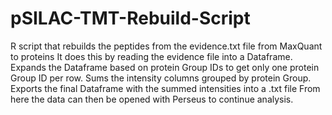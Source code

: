 # pSILAC-TMT-Rebuild-Script
R script that rebuilds the peptides from the evidence.txt file from MaxQuant to proteins
It does this by reading the evidence file into a Dataframe.
Expands the Dataframe based on protein Group IDs to get only one protein Group ID per row. 
Sums the intensity columns grouped by protein Group. 
Exports the final Dataframe with the summed intensities into a .txt file
From here the data can then be opened with Perseus to continue analysis. 
